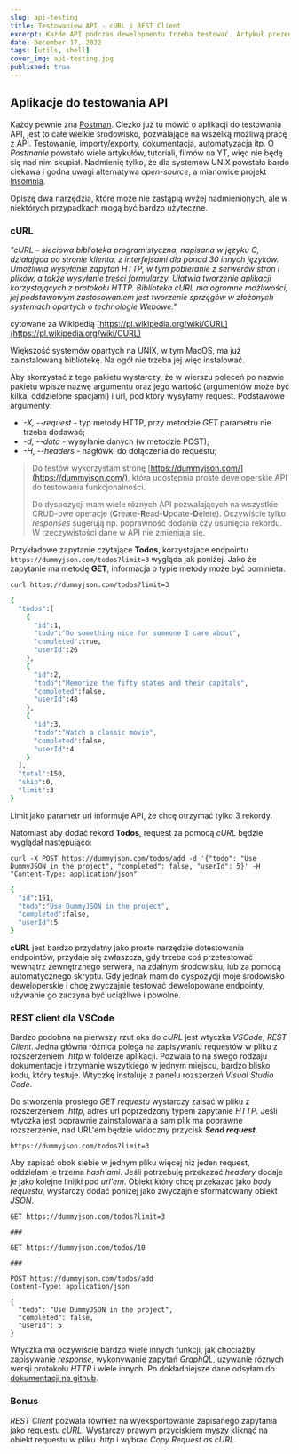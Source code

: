 ```yaml
---
slug: api-testing
title: Testowaniew API - cURL i REST Client
excerpt: Każde API podczas dewelopmentu trzeba testować. Artykuł prezentuje proste, szybkie i niezawodne alternatywy dla dobrze znanego Postmana.
date: December 17, 2022
tags: [utils, shell]
cover_img: api-testing.jpg
published: true
---
```


## Aplikacje do testowania API

Każdy pewnie zna [Postman](https://www.postman.com/). Cieżko już tu mówić o aplikacji do testowania API, jest to całe wielkie środowisko, pozwalające na wszelką możliwą pracę z API. Testowanie, importy/exporty, dokumentacja, automatyzacja itp. O _Postmanie_ powstało wiele artykułów, tutoriali, filmów na YT, więc nie będę się nad nim skupiał. Nadmienię tylko, że dla systemów UNIX powstała bardo ciekawa i godna uwagi alternatywa _open-source_, a mianowice projekt [Insomnia](https://insomnia.rest/).

Opiszę dwa narzędzia, które moze nie zastąpią wyżej nadmienionych, ale w niektórych przypadkach mogą być bardzo użyteczne.

### cURL

_"cURL – sieciowa biblioteka programistyczna, napisana w języku C, działająca po stronie klienta, z interfejsami dla ponad 30 innych języków. Umożliwia wysyłanie zapytań HTTP, w tym pobieranie z serwerów stron i plików, a także wysyłanie treści formularzy. Ułatwia tworzenie aplikacji korzystających z protokołu HTTP. Biblioteka cURL ma ogromne możliwości, jej podstawowym zastosowaniem jest tworzenie sprzęgów w złożonych systemach opartych o technologie Webowe."_

cytowane za Wikipedią [https://pl.wikipedia.org/wiki/CURL](https://pl.wikipedia.org/wiki/CURL)

Większość systemów opartych na UNIX, w tym MacOS, ma już zainstalowaną bibliotekę. Na ogół nie trzeba jej więc instalować.

Aby skorzystać z tego pakietu wystarczy, że w wierszu poleceń po nazwie pakietu wpisze nazwę argumentu oraz jego wartość (argumentów może być kilka, oddzielone spacjami) i url, pod który wysyłamy request. Podstawowe argumenty:

- _-X, --request_ - typ metody HTTP, przy metodzie _GET_ parametru nie trzeba dodawać;
- _-d, --data_ - wysyłanie danych (w metodzie POST);
- _-H, --headers_ - nagłówki do dołączenia do requestu;

> Do testów wykorzystam stronę [https://dummyjson.com/](https://dummyjson.com/), która udostępnia proste developerskie API do testowania funkcjonalności.
>
> Do dyspozycji mam wiele róznych API pozwalających na wszystkie CRUD-owe operacje (**C**reate-**R**ead-**U**pdate-**D**elete). Oczywiście tylko _responses_ sugerują np. poprawność dodania czy usunięcia rekordu. W rzeczywistości dane w API nie zmieniaja się.

Przykładowe zapytanie czytające **Todos**, korzystajace endpointu `https://dummyjson.com/todos?limit=3` wygląda jak poniżej. Jako że zapytanie ma metodę **GET**, informacja o typie metody może być pominieta.

```bash:terminal
curl https://dummyjson.com/todos?limit=3
```

```bash
{
  "todos":[
    {
      "id":1,
      "todo":"Do something nice for someone I care about",
      "completed":true,
      "userId":26
    },
    {
      "id":2,
      "todo":"Memorize the fifty states and their capitals",
      "completed":false,
      "userId":48
    },
    {
      "id":3,
      "todo":"Watch a classic movie",
      "completed":false,
      "userId":4
    }
  ],
  "total":150,
  "skip":0,
  "limit":3
}
```

Limit jako parametr url informuje API, że chcę otrzymać tylko 3 rekordy.

Natomiast aby dodać rekord **Todos**, request za pomocą _cURL_ będzie wyglądał następująco:

```bash:terminal
curl -X POST https://dummyjson.com/todos/add -d '{"todo": "Use DummyJSON in the project", "completed": false, "userId": 5}' -H "Content-Type: application/json"
```

```bash
{
  "id":151,
  "todo":"Use DummyJSON in the project",
  "completed":false,
  "userId":5
}
```

**cURL** jest bardzo przydatny jako proste narzędzie dotestowania endpointów, przydaje się zwłaszcza, gdy trzeba coś przetestować wewnątrz zewnętrznego serwera, na zdalnym środowisku, lub za pomocą automatycznego skryptu. Gdy jednak mam do dyspozycji moje środowisko deweloperskie i chcę zwyczajnie testować dewelopowane endpointy, używanie go zaczyna być uciążliwe i powolne.

### REST client dla VSCode

Bardzo podobna na pierwszy rzut oka do _cURL_ jest wtyczka _VSCode_, _REST Client_. Jedna główna różnica polega na zapisywaniu requestów w pliku z rozszerzeniem _.http_ w folderze aplikacji. Pozwala to na swego rodzaju dokumentacje i trzymanie wszytkiego w jednym miejscu, bardzo blisko kodu, który testuje. Wtyczkę instaluję z panelu rozszerzeń _Visual Studio Code_.

Do stworzenia prostego _GET requestu_ wystarczy zaisać w pliku z rozszerzeniem _.http_, adres url poprzedzony typem zapytanie _HTTP_. Jeśli wtyczka jest poprawnie zainstalowana a sam plik ma poprawne rozszerzenie, nad URL'em będzie widoczny przycisk _**Send request**_.

```bash:rest-test.http
https://dummyjson.com/todos?limit=3
```

Aby zapisać obok siebie w jednym pliku więcej niż jeden request, oddzielam je trzema _hash'ami_. Jeśli potrzebuję przekazać _headery_ dodaje je jako kolejne linijki pod _url'em_. Obiekt który chcę przekazać jako _body requestu_, wystarczy dodać poniżej jako zwyczajnie sformatowany obiekt _JSON_.

```bash:rest-test.http
GET https://dummyjson.com/todos?limit=3

###

GET https://dummyjson.com/todos/10

###

POST https://dummyjson.com/todos/add
Content-Type: application/json

{
  "todo": "Use DummyJSON in the project",
  "completed": false,
  "userId": 5
}
```

Wtyczka ma oczywiście bardzo wiele innych funkcji, jak chociażby zapisywanie _response_, wykonywanie zapytań _GraphQL_, używanie róznych wersji protokołu _HTTP_ i wiele innych. Po dokładniejsze dane odsyłam do [dokumentacji na github](https://github.com/Huachao/vscode-restclient).

### Bonus

_REST Client_ pozwala również na wyeksportowanie zapisanego zapytania jako requestu _cURL_. Wystarczy prawym przyciskiem myszy kliknąć na obiekt requestu w pliku _.http_ i wybrać _Copy Request as cURL_.
